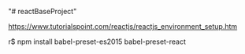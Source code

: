 "# reactBaseProject"

https://www.tutorialspoint.com/reactjs/reactjs_environment_setup.htm


r$ npm install babel-preset-es2015 babel-preset-react
